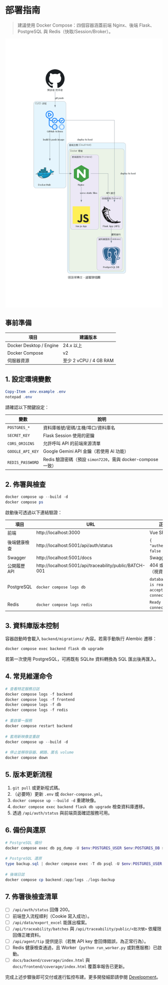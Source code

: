 # 部署指南

> 建議使用 Docker Compose：四個容器涵蓋前端 Nginx、後端 Flask、PostgreSQL 與 Redis（快取/Session/Broker）。

![部署架構示意](./assets/deployment.png)

## 事前準備

| 項目 | 建議版本 |
|------|----------|
| Docker Desktop / Engine | 24.x 以上 |
| Docker Compose | v2 |
| 伺服器資源 | 至少 2 vCPU / 4 GB RAM |

## 1. 設定環境變數

```powershell
Copy-Item .env.example .env
notepad .env
```

請確認以下關鍵設定：

| 變數 | 說明 |
|------|------|
| `POSTGRES_*` | 資料庫帳號/密碼/主機/埠口/資料庫名 |
| `SECRET_KEY` | Flask Session 使用的密鑰 |
| `CORS_ORIGINS` | 允許呼叫 API 的前端來源清單 |
| `GOOGLE_API_KEY` | Google Gemini API 金鑰（若使用 AI 功能） |
| `REDIS_PASSWORD` | Redis 驗證密碼（預設 `simon7220`，需與 docker-compose 一致） |

## 2. 佈署與檢查

```powershell
docker compose up --build -d
docker compose ps
```

啟動後可透過以下連結驗證：

| 項目 | URL | 正常回應 |
|------|-----|-----------|
| 前端 | http://localhost:3000 | Vue SPA |
| 後端健康檢查 | http://localhost:5001/api/auth/status | `{ "authenticated": false }` |
| Swagger | http://localhost:5001/docs | Swagger UI |
| 公開履歷 API | http://localhost:5001/api/traceability/public/BATCH-001 | 404 或批次故事（視資料而定） |
| PostgreSQL | `docker compose logs db` | `database system is ready to accept connections` |
| Redis | `docker compose logs redis` | `Ready to accept connections` |

## 3. 資料庫版本控制

容器啟動時會載入 `backend/migrations/` 內容。若需手動執行 Alembic 遷移：

```powershell
docker compose exec backend flask db upgrade
```

若第一次使用 PostgreSQL，可將既有 SQLite 資料轉換為 SQL 匯出後再匯入。

## 4. 常見維運命令

```powershell
# 查看特定服務日誌
docker compose logs -f backend
docker compose logs -f frontend
docker compose logs -f db
docker compose logs -f redis

# 重啟單一服務
docker compose restart backend

# 套用新映像並重啟
docker compose up --build -d

# 停止並移除容器、網路、匿名 volume
docker compose down
```

## 5. 版本更新流程

1. `git pull` 或更新程式碼。
2. （必要時）更新 `.env` 或 `docker-compose.yml`。
3. `docker compose up --build -d` 重建映像。
4. `docker compose exec backend flask db upgrade` 檢查資料庫遷移。
5. 透過 `/api/auth/status` 與前端頁面確認服務可用。

## 6. 備份與還原

```powershell
# PostgreSQL 備份
docker compose exec db pg_dump -U $env:POSTGRES_USER $env:POSTGRES_DB > backup.sql

# PostgreSQL 還原
type backup.sql | docker compose exec -T db psql -U $env:POSTGRES_USER $env:POSTGRES_DB

# 後端日誌
docker compose cp backend:/app/logs ./logs-backup
```

## 7. 佈署後檢查清單

- [ ] `/api/auth/status` 回傳 200。
- [ ] 前端登入流程順利（Cookie 寫入成功）。
- [ ] `/api/data/export_excel` 能匯出檔案。
- [ ] `/api/traceability/batches` 與 `/api/traceability/public/<批次號>` 依權限回傳正確資料。
- [ ] `/api/agent/tip` 提供提示（若無 API key 會回傳錯誤，為正常行為）。
- [ ] Redis 健康檢查通過，且 Worker（`python run_worker.py` 或對應服務）已啟動。
- [ ] `docs/backend/coverage/index.html` 與 `docs/frontend/coverage/index.html` 覆蓋率報告已更新。

完成上述步驟後即可交付或進行監控布建。更多開發細節請參閱 [Development](./Development.md)。
